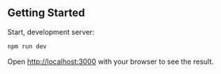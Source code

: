 ## Getting Started

Start, development server:

```bash
npm run dev
```

Open [http://localhost:3000](http://localhost:3000) with your browser to see the result.
